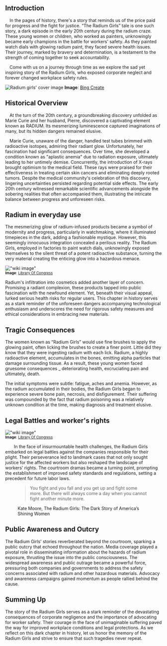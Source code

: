 ## Introduction

&emsp;In the pages of history, there's a story that reminds us of the price paid for progress and the fight for justice. 
“The Radium Girls” tale is one such story, a dark episode in the early 20th century during the radium craze. 
These young women or children, who worked as painters, unknowingly became early champions in the battle for workers' safety. 
As they painted watch dials with glowing radium paint, they faced severe health issues. 
Their journey, marked by bravery and determination, is a testament to the strength of coming together to seek accountability.

&emsp;Come with us on a journey through time as we explore the sad yet inspiring story of the Radium Girls, who exposed corporate neglect and forever changed workplace safety rules.

![Radium girls' cover image](https://almondcove.in/content/blogs/2024/from-radiance-to-ruination/assets/header.webp)
**Image**: [Bing Create](https://www.bing.com/images/create)

## Historical Overview

&emsp;At the turn of the 20th century, a groundbreaking discovery unfolded as Marie Curie and her husband, Pierre, discovered a captivating element known as RADIUM. 
Its mesmerizing luminescence captured imaginations of many, but its hidden dangers remained elusive.


&emsp;Marie Curie, unaware of the danger, handled test tubes brimmed with radioactive isotopes, admiring their radiant glow. 
Unfortunately, her fascination had significant consequences. 
Over time, she developed a condition known as "aplastic anemia" due to radiation exposure, ultimately leading to her untimely demise. 
Concurrently, the introduction of X-rays brought optimism to the medical field. 
These rays were praised for their effectiveness in treating certain skin cancers and eliminating deeply rooted tumors. 
Despite the medical community's celebration of this discovery, lingering uncertainties persisted regarding potential side effects. 
The early 20th century witnessed remarkable scientific advancements alongside the sobering realities that often accompanied them, illustrating the intricate balance between progress and unforeseen risks.

## Radium in everyday use

The mesmerizing glow of radium-infused products became a symbol of modernity and progress, particularly in watchmaking, where it illuminated timepieces in the dark, adding a fashionable mystique. However, this seemingly innocuous integration concealed a perilous reality. The Radium Girls, employed in factories to paint watch dials, unknowingly exposed themselves to the silent threat of a potent radioactive substance, turning the very material creating the enticing glow into a hazardous menace.

!["wiki image"](https://womenslibrary.org.uk/gwl_wp/wp-content/uploads/2017/11/1bpWjzNSPcY9ats0mhKug2Q-644x456.jpeg)
<small>  
**Image**: [Library Of Congress](https://womenslibrary.org.uk/gwl_wp/wp-content/uploads/2017/11/1bpWjzNSPcY9ats0mhKug2Q-644x456.jpeg)
</small>

Radium's infiltration into cosmetics added another layer of concern. Promising a radiant complexion, these products tapped into public fascination with the newfound element. Yet, beneath their visual appeal, lurked serious health risks for regular users. This chapter in history serves as a stark reminder of the unforeseen dangers accompanying technological enthusiasm and underscores the need for rigorous safety measures and ethical considerations in embracing new materials.

## Tragic Consequences

The women known as “Radium Girls” would use fine brushes to apply the glowing paint, often licking the brushes to create a finer point. 
Little did they know that they were ingesting radium with each lick. Radium, a highly radioactive element, accumulates in the bones, emitting alpha particles that damage surrounding tissue. As a result, these young 
women faced gruesome consequences _ deteriorating health, excruciating pain and ultimately, death.



The initial symptoms were subtle: fatigue, aches and anemia. However, as the radium accumulated in their bodies, the Radium Girls began to experience severe bone pain, necrosis, and disfigurement. Their suffering was compounded by the fact that radium poisoning was a relatively unknown condition at the time, making diagnosis and treatment elusive.


## Legal Battles and worker's rights

!["wiki image"](https://www.nist.gov/sites/default/files/images/2022/03/07/Damon%20Aug%2013%2C%201920_0.jpg)
<small>  
**Image**: [Library Of Congress](https://blogs.loc.gov/headlinesandheroes/2019/03/radium-girls-living-dead-women/)
</small>


&ensp;&ensp;&ensp;&ensp;In the face of insurmountable health challenges, the Radium Girls embarked on legal battles against the companies responsible for their plight. Their perseverance led to landmark cases that not only sought justice for the affected workers but also reshaped the landscape of workers' rights. The courtroom dramas became a turning point, prompting the establishment of improved safety standards and regulations, setting a precedent for future labor laws.


<div class="card border-0 bg-gray mb-3">
    <div class="card-body">
    <figure>
        <blockquote class="blockquote">
        <p>
            You fight and you fall and you get up and fight some more. But there will always come a day when you cannot fight another minute more.
        </p>
        </blockquote>
        <figcaption class="blockquote-footer">
            Kate Moore, The Radium Girls: The Dark Story of America’s Shining Women
        </figcaption>
    </figure>
    </div>
</div>

## Public Awareness and Outcry

The Radium Girls' stories reverberated beyond the courtroom, sparking a public outcry that echoed throughout the nation. Media coverage played a pivotal role in disseminating information about the hazards of radium exposure, thrusting the issue into the public consciousness. The widespread awareness and public outrage became a powerful force, pressuring both companies and governments to address the safety concerns associated with radium and other hazardous materials. Advocacy and awareness campaigns gained momentum as people rallied behind the cause.

## Summing Up

The story of the Radium Girls serves as a stark reminder of the devastating consequences of corporate negligence and the importance of advocating for worker safety. Their courage in the face of unimaginable suffering paved the way for improved workplace conditions and legal protections. As we reflect on this dark chapter in history, let us honor the memory of the Radium Girls and strive to ensure that such tragedies never repeat.
